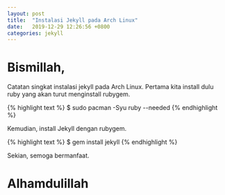```yaml
---
layout: post
title:  "Instalasi Jekyll pada Arch Linux"
date:   2019-12-29 12:26:56 +0800
categories: jekyll
---
```


# Bismillah,

Catatan singkat instalasi jekyll pada Arch Linux. Pertama kita install dulu ruby
yang akan turut menginstall rubygem.

{% highlight text %}
$ sudo pacman -Syu ruby --needed
{% endhighlight %}

Kemudian, install Jekyll dengan rubygem.

{% highlight text %}
$ gem install jekyll
{% endhighlight %}

Sekian, semoga bermanfaat.

# Alhamdulillah
